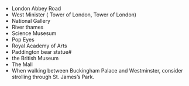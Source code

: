 - London Abbey Road
- West Minister ( Tower of London, Tower of London)
- National Gallery
- River thames
- Science Musesum
- Pop Eyes
- Royal Academy of Arts
- Paddington bear statue#
- the British Museum
- The Mall
- When walking between Buckingham Palace and Westminster, consider strolling through St. James’s Park.